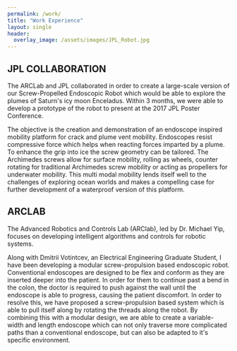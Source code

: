 ```yaml
---
permalink: /work/
title: "Work Experience"
layout: single
header:
  overlay_image: /assets/images/JPL_Robot.jpg
---
```


## JPL COLLABORATION
The ARCLab and JPL collaborated in order to create a large-scale version of our Screw-Propelled Endoscopic Robot which would be able to explore the plumes of Saturn's icy moon Enceladus. Within 3 months, we were able to develop a prototype of the robot to present at the 2017 JPL Poster Conference.

The objective is the creation and demonstration of an endoscope inspired mobility platform for crack and plume vent mobility. Endoscopes resist compressive force which helps when reacting forces imparted by a plume. To enhance the grip into ice the screw geometry can be tailored. The Archimedes screws allow for surface mobility, rolling as wheels, counter rotating for traditional Archimedes screw mobility or acting as propellers for underwater mobility. This multi modal mobility lends itself well to the challenges of exploring ocean worlds and makes a compelling case for further development of a waterproof version of this platform.

## ARCLAB
The Advanced Robotics and Controls Lab (ARClab), led by Dr. Michael Yip, focuses on developing intelligent algorithms and controls for robotic systems.

Along with Dmitrii Votintcev, an Electrical Engineering Graduate Student, I have been developing a modular screw-propulsion based endoscopic robot. Conventional endoscopes are designed to be flex and conform as they are inserted deeper into the patient. In order for them to continue past a bend in the colon, the doctor is required to push against the wall until the endoscope is able to progress, causing the patient discomfort. In order to resolve this, we have proposed a screw-propulsion based system which is able to pull itself along by rotating the threads along the robot. By combining this with a modular design, we are able to create a variable-width and length endoscope which can not only traverse more complicated paths than a conventional endoscope, but can also be adapted to it's specific environment.